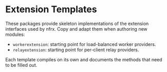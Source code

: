 # Extension Templates

These packages provide skeleton implementations of the extension interfaces used
by nfrx.  Copy and adapt them when authoring new modules:

- `workerextension`: starting point for load-balanced worker providers.
- `relayextension`: starting point for per-client relay providers.

Each template compiles on its own and documents the methods that need to be
filled out.
